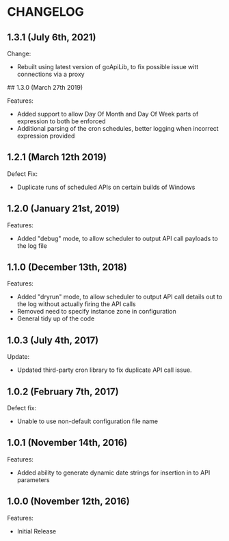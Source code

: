 # CHANGELOG

## 1.3.1 (July 6th, 2021)

Change:

- Rebuilt using latest version of goApiLib, to fix possible issue witt connections via a proxy

## 1.3.0 (March 27th 2019)

Features:

- Added support to allow Day Of Month and Day Of Week parts of expression to both be enforced
- Additional parsing of the cron schedules, better logging when incorrect expression provided

## 1.2.1 (March 12th 2019)

Defect Fix:

- Duplicate runs of scheduled APIs on certain builds of Windows

## 1.2.0 (January 21st, 2019)

Features:

- Added "debug" mode, to allow scheduler to output API call payloads to the log file

## 1.1.0 (December 13th, 2018)

Features:

- Added "dryrun" mode, to allow scheduler to output API call details out to the log without actually firing the API calls
- Removed need to specify instance zone in configuration
- General tidy up of the code

## 1.0.3 (July 4th, 2017)

Update:

- Updated third-party cron library to fix duplicate API call issue.

## 1.0.2 (February 7th, 2017)

Defect fix:

- Unable to use non-default configuration file name

## 1.0.1 (November 14th, 2016)

Features:

- Added ability to generate dynamic date strings for insertion in to API parameters

## 1.0.0 (November 12th, 2016)

Features:

- Initial Release